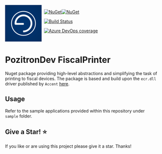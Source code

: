 <img align="left" src="pozitronlogo.png" width="120" height="120">

&nbsp; [![NuGet](https://img.shields.io/nuget/v/PozitronDev.FiscalPrinter.svg)](https://www.nuget.org/packages/PozitronDev.FiscalPrinter)[![NuGet](https://img.shields.io/nuget/dt/PozitronDev.FiscalPrinter.svg)](https://www.nuget.org/packages/PozitronDev.FiscalPrinter)

&nbsp; [![Build Status](https://dev.azure.com/pozitrondev/PozitronDev.FiscalPrinter/_apis/build/status/FiscalPrinter_BuildPackage?branchName=master)](https://dev.azure.com/pozitrondev/PozitronDev.FiscalPrinter/_build/latest?definitionId=14&branchName=master)

&nbsp; [![Azure DevOps coverage](https://img.shields.io/azure-devops/coverage/pozitrondev/PozitronDev.FiscalPrinter/14)](https://dev.azure.com/pozitrondev/PozitronDev.FiscalPrinter/_build/latest?definitionId=14&branchName=master&view=codecoverage-tab)

&nbsp;

# PozitronDev FiscalPrinter

Nuget package providing high-level abstractions and simplifying the task of printing to fiscal devices. The package is based and build upon the `ecr.dll` driver published by `Accent` [here](https://www.accent.mk/?page_id=1282#sy250).

## Usage

Refer to the sample applications provided within this repository under `sample` folder.

## Give a Star! :star:
If you like or are using this project please give it a star. Thanks!

